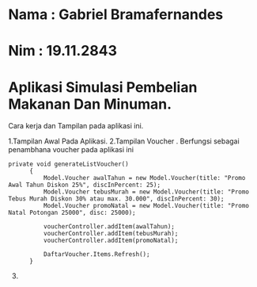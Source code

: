 # Nama  : Gabriel Bramafernandes
# Nim   : 19.11.2843

# Aplikasi Simulasi Pembelian Makanan Dan Minuman.
Cara kerja dan Tampilan pada aplikasi ini.

1.Tampilan Awal Pada Aplikasi.
2.Tampilan Voucher .
  Berfungsi sebagai penambhana voucher pada aplikasi ini
  ```
  private void generateListVoucher()
        {
            Model.Voucher awalTahun = new Model.Voucher(title: "Promo Awal Tahun Diskon 25%", discInPercent: 25);
            Model.Voucher tebusMurah = new Model.Voucher(title: "Promo Tebus Murah Diskon 30% atau max. 30.000", discInPercent: 30);
            Model.Voucher promoNatal = new Model.Voucher(title: "Promo Natal Potongan 25000", disc: 25000);

            voucherController.addItem(awalTahun);
            voucherController.addItem(tebusMurah);
            voucherController.addItem(promoNatal);

            DaftarVoucher.Items.Refresh();
        }
   ```
 3. 

